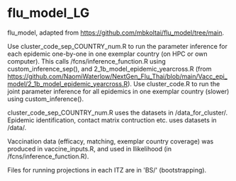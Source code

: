 # flu_model_LG

flu_model, adapted from https://github.com/mbkoltai/flu_model/tree/main.

Use cluster_code_sep_COUNTRY_num.R to run the parameter inference for each epidemic one-by-one in one exemplar country (on HPC or own computer). This calls /fcns/inference_function.R using custom_inference_sep(), and 2_1b_model_epidemic_yearcross.R (from https://github.com/NaomiWaterlow/NextGen_Flu_Thai/blob/main/Vacc_epi_model/2_1b_model_epidemic_yearcross.R). Use cluster_code.R to run the joint parameter inference for all epidemics in one exemplar country (slower) using custom_inference().

cluster_code_sep_COUNTRY_num.R uses the datasets in /data_for_cluster/. Epidemic identification, contact matrix contruction etc. uses datasets in /data/.

Vaccination data (efficacy, matching, exemplar country coverage) was produced in vaccine_inputs.R, and used in llikelihood (in /fcns/inference_function.R).

Files for running projections in each ITZ are in 'BS/' (bootstrapping).

